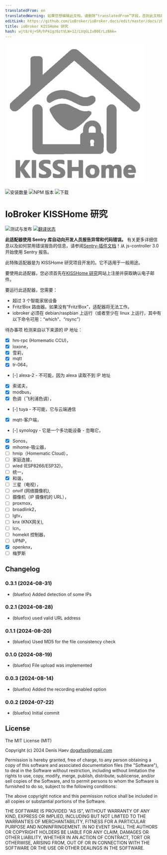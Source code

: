 ```yaml
---
translatedFrom: en
translatedWarning: 如果您想编辑此文档，请删除“translatedFrom”字段，否则此文档将再次自动翻译
editLink: https://github.com/ioBroker/ioBroker.docs/edit/master/docs/zh-cn/adapterref/iobroker.kisshome-research/README.md
title: ioBroker KISSHome 研究
hash: wjt8/4j+SR/hP41gz6ztVLW+12/LVqGLIvB0ErLzBAk=
---
```

![标识](../../../en/adapterref/iobroker.kisshome-research/admin/kisshome-research.png)

![安装数量](http://iobroker.live/badges/kisshome-research-stable.svg)
![NPM 版本](http://img.shields.io/npm/v/iobroker.kisshome-research.svg)
![下载](https://img.shields.io/npm/dm/iobroker.kisshome-research.svg)

# IoBroker KISSHome 研究
![测试与发布](https://github.com/ioBroker/ioBroker.kisshome-research/workflows/Test%20and%20Release/badge.svg) [![翻译状态](https://weblate.iobroker.net/widgets/adapters/-/kisshome-research/svg-badge.svg)](https://weblate.iobroker.net/engage/adapters/?utm_source=widget)

**此适配器使用 Sentry 库自动向开发人员报告异常和代码错误。** 有关更多详细信息以及如何禁用错误报告的信息，请参阅[Sentry-插件文档](https://github.com/ioBroker/plugin-sentry#plugin-sentry)！从 js-controller 3.0 开始使用 Sentry 报告。

此特殊适配器是为 KISSHome 研究项目开发的。它不适用于一般用途。

要使用此适配器，您必须首先在[KISSHome 研究](https://kisshome-feldversuch.if-is.net)网站上注册并获取确认电子邮件。

要运行此适配器，您需要：

- 超过 3 个智能家居设备
- Fritz!Box 路由器。如果没有“Fritz!Box”，适配器将无法工作。
- iobroker 必须在 debian/raspbian 上运行（或者至少在 linux 上运行，其中有以下命令可用：“which”、“rsync”）

待办事项
检测来自以下来源的 IP 地址：

- [X] hm-rpc (Homematic CCU)，
- [X] loxone，
- [X] 雪莉，
- [X] mqtt
- [X] tr-064，
- [-] alexa-2 - 不可能，因为 alexa 读取不到 IP 地址
- [X] 索诺夫，
- [X] modbus，
- [X] 色调（飞利浦色调），
- [-] tuya - 不可能，它与云端通信
- [X] mqtt-客户端，
- [-] synology - 它是一个多功能设备 - 忽略它，
- [X] Sonos，
- [X] mihome-吸尘器，
- [ ] hmip（Homematic Cloud），
- [ ] 家庭连接，
- [ ] wled (ESP8266/ESP32)，
- [ ] 统一，
- [X] 和谐，
- [ ] 三星（电视），
- [ ] onvif (网络摄像机),
- [ ] 摄像机（IP 摄像机的 URL），
-[ ] proxmox，
- [ ] broadlink2，
-[ ] lgtv，
- [ ] knx (KNX网关),
-[ ] lcn，
- [ ] homekit 控制器，
- [ ] UPNP，
- [X] openknx，
- [ ] 梅罗斯

<!-- 下一版本的占位符（在行首）：

### **正在进行中** -->

## Changelog
### 0.3.1 (2024-08-31)
* (bluefox) Added detection of some IPs

### 0.2.1 (2024-08-28)
* (bluefox) used valid URL address

### 0.1.1 (2024-08-20)
* (bluefox) Used MD5 for the file consistency check

### 0.1.0 (2024-08-19)
* (bluefox) File upload was implemented

### 0.0.3 (2024-08-14)
* (bluefox) Added the recording enabled option

### 0.0.2 (2024-07-22)
* (bluefox) Initial commit

## License
The MIT License (MIT)

Copyright (c) 2024 Denis Haev <dogafox@gmail.com>

Permission is hereby granted, free of charge, to any person obtaining a copy
of this software and associated documentation files (the "Software"), to deal
in the Software without restriction, including without limitation the rights
to use, copy, modify, merge, publish, distribute, sublicense, and/or sell
copies of the Software, and to permit persons to whom the Software is
furnished to do so, subject to the following conditions:

The above copyright notice and this permission notice shall be included in all
copies or substantial portions of the Software.

THE SOFTWARE IS PROVIDED "AS IS", WITHOUT WARRANTY OF ANY KIND, EXPRESS OR
IMPLIED, INCLUDING BUT NOT LIMITED TO THE WARRANTIES OF MERCHANTABILITY,
FITNESS FOR A PARTICULAR PURPOSE AND NONINFRINGEMENT. IN NO EVENT SHALL THE
AUTHORS OR COPYRIGHT HOLDERS BE LIABLE FOR ANY CLAIM, DAMAGES OR OTHER
LIABILITY, WHETHER IN AN ACTION OF CONTRACT, TORT OR OTHERWISE, ARISING FROM,
OUT OF OR IN CONNECTION WITH THE SOFTWARE OR THE USE OR OTHER DEALINGS IN THE
SOFTWARE.